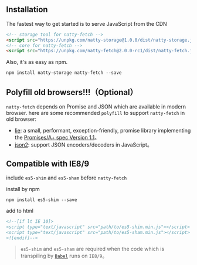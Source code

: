 ## Installation

The fastest way to get started is to serve JavaScript from the CDN

```html
<!-- storage tool for natty-fetch -->
<script src="https://unpkg.com/natty-storage@1.0.0/dist/natty-storage.js"></script>
<!-- core for natty-fetch -->
<script src="https://unpkg.com/natty-fetch@2.0.0-rc1/dist/natty-fetch.js"></script>
```

Also, it's as easy as npm.

```
npm install natty-storage natty-fetch --save
```


## Polyfill old browsers!!!（Optional）

`natty-fetch` depends on Promise and JSON which are available in modern browser. 
here are some recommended `polyfill` to support `natty-fetch` in old browser:

*  [lie](https://github.com/calvinmetcalf/lie): a small, performant, exception-friendly,  promise library implementing the [Promises/A+ spec Version 1.1](http://promises-aplus.github.com/promises-spec/)。
* [json2](https://github.com/douglascrockford/JSON-js): support JSON encoders/decoders in JavaScript。

## Compatible with IE8/9

include `es5-shim` and `es5-sham` before `natty-fetch` 


install by npm

```shell
npm install es5-shim --save
```

add to html

```html
<!--[if lt IE 10]>
<script type="text/javascript" src="path/to/es5-shim.min.js"></script>
<script type="text/javascript" src="path/to/es5-sham.min.js"></script>
<![endif]-->
```

> `es5-shim` and `es5-sham` are required when the code which is transpiling by [`Babel`](http://babeljs.io/) runs on `IE8/9`。
